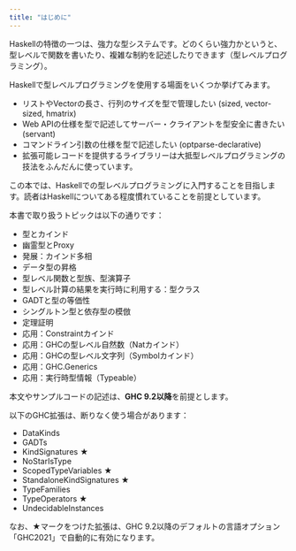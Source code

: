 ```yaml
---
title: "はじめに"
---
```


Haskellの特徴の一つは、強力な型システムです。どのくらい強力かというと、型レベルで関数を書いたり、複雑な制約を記述したりできます（型レベルプログラミング）。

Haskellで型レベルプログラミングを使用する場面をいくつか挙げてみます。

* リストやVectorの長さ、行列のサイズを型で管理したい (sized, vector-sized, hmatrix)
* Web APIの仕様を型で記述してサーバー・クライアントを型安全に書きたい (servant)
* コマンドライン引数の仕様を型で記述したい (optparse-declarative)
* 拡張可能レコードを提供するライブラリーは大抵型レベルプログラミングの技法をふんだんに使っています。

この本では、Haskellでの型レベルプログラミングに入門することを目指します。読者はHaskellについてある程度慣れていることを前提としています。

本書で取り扱うトピックは以下の通りです：

* 型とカインド
* 幽霊型とProxy
* 発展：カインド多相
* データ型の昇格
* 型レベル関数と型族、型演算子
* 型レベル計算の結果を実行時に利用する：型クラス
* GADTと型の等価性
* シングルトン型と依存型の模倣
* 定理証明
* 応用：Constraintカインド
* 応用：GHCの型レベル自然数（Natカインド）
* 応用：GHCの型レベル文字列（Symbolカインド）
* 応用：GHC.Generics
* 応用：実行時型情報（Typeable）

本文やサンプルコードの記述は、**GHC 9.2以降**を前提とします。

以下のGHC拡張は、断りなく使う場合があります：

* DataKinds
* GADTs
* KindSignatures ★
* NoStarIsType
* ScopedTypeVariables ★
* StandaloneKindSignatures ★
* TypeFamilies
* TypeOperators ★
* UndecidableInstances

なお、★マークをつけた拡張は、GHC 9.2以降のデフォルトの言語オプション「GHC2021」で自動的に有効になります。
